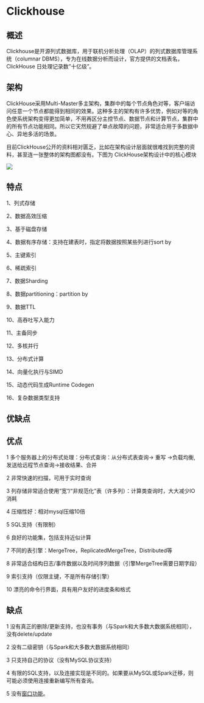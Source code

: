 <!--
 * @Author: wangzhichiao<https://github.com/wzc570738205>
 * @Date: 2021-03-29 16:02:58
 * @LastEditors: wangzhichiao<https://github.com/wzc570738205>
 * @LastEditTime: 2021-03-29 16:03:10
-->
# **Clickhouse**
## **概述**
Clickhouse是开源列式数据库，用于联机分析处理（OLAP）的列式数据库管理系统（columnar DBMS），专为在线数据分析而设计，官方提供的文档表名，ClickHouse 日处理记录数”十亿级”。
## **架构**
ClickHouse采用Multi-Master多主架构，集群中的每个节点角色对等，客户端访问任意一个节点都能得到相同的效果。这种多主的架构有许多优势，例如对等的角色使系统架构变得更加简单，不用再区分主控节点、数据节点和计算节点，集群中的所有节点功能相同。所以它天然规避了单点故障的问题，非常适合用于多数据中心、异地多活的场景。

目前ClickHouse公开的资料相对匮乏，比如在架构设计层面就很难找到完整的资料，甚至连一张整体的架构图都没有。下图为 ClickHouse架构设计中的核心模块

![](/images/dashuju/Aspose.Words.390a89bc-6b49-496d-b349-93be6392fec4.010.png)
## **特点**
1、列式存储

2、数据高效压缩

3、基于磁盘存储

4、数据有序存储：支持在建表时，指定将数据按照某些列进行sort by

5、主键索引

6、稀疏索引

7、数据Sharding

8、数据partitioning：partition by

9、数据TTL

10、高吞吐写入能力

11、主备同步

12、多核并行

13、分布式计算

14、向量化执行与SIMD

15、动态代码生成Runtime Codegen

16、复杂数据类型支持
## **优缺点**
## **优点**
1 多个服务器上的分布式处理：分布式查询：从分布式表查询-> 重写 ->负载均衡,发送给远程节点查询->接收结果、合并

2 非常快速的扫描，可用于实时查询

3 列存储非常适合使用“宽”/“非规范化”表（许多列）：计算类查询时，大大减少IO消耗

4 压缩性好：相对mysql压缩10倍

5 SQL支持（有限制）

6 良好的功能集，包括支持近似计算

7 不同的表引擎：MergeTree，ReplicatedMergeTree，Distributed等

8 非常适合结构日志/事件数据以及时间序列数据（引擎MergeTree需要日期字段）

9 索引支持（仅限主键，不是所有存储引擎）

10 漂亮的命令行界面，具有用户友好的进度条和格式
## **缺点**
1 没有真正的删除/更新支持，也没有事务（与Spark和大多数大数据系统相同），没有delete/update 

2 没有二级密钥（与Spark和大多数大数据系统相同）

3 只支持自己的协议（没有MySQL协议支持）

4 有限的SQL支持，以及连接实现是不同的。如果要从MySQL或Spark迁移，则可能必须使用连接重新编写所有查询。

5 没有[窗口功能](https://en.wikipedia.org/wiki/Select_\(SQL\)#Window_function)。

